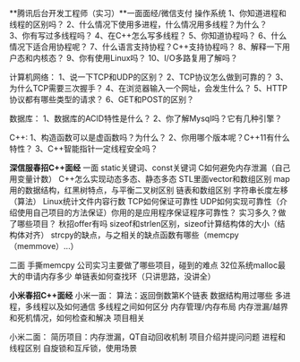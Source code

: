 **腾讯后台开发工程师（实习）**一面面经/微信支付 
操作系统 
1、你知道进程和线程的区别吗？ 
2、什么情况下使用多进程，什么情况用多线程？为什么？  
3、你有写过多线程吗？
4、在C++怎么写多线程？
5、你知道协程吗？
6、什么情况下适合用协程呢？
7、什么语言支持协程？C++支持协程吗？
8、解释一下用户态和内核态？ 
9、你有使用Linux吗？ 
10、I/O多路复用了解吗？  

计算机网络： 
1、说一下TCP和UDP的区别？ 
2、TCP协议怎么做到可靠的？ 
3、为什么TCP需要三次握手？ 
4、在浏览器输入一个网址，会发生什么？ 
5、HTTP协议都有哪些类型的请求？ 
6、GET和POST的区别？  

数据库： 
1、数据库的ACID特性是什么？ 
2、你了解Mysql吗？它有几种引擎？  

C++: 
1、构造函数可以是虚函数吗？为什么？ 
2、你用哪个版本呢？C++11有什么特性？ 
3、C++智能指针一定线程安全吗？  

**深信服春招C++面经** 
一面 
static关键词、const关键词 
C如何避免内存泄漏（自己用变量计数） 
C++怎么实现动态多态、静态多态 
STL里面vector和数组区别 
map用的数据结构，红黑树特点，与平衡二叉树区别 
链表和数组区别 
字符串长度左移（算法） 
Linux统计文件内容行数 
TCP如何保证可靠性 
UDP如何实现可靠性（介绍使用自己项目的方法保证）你用的是应用程序保证程序可靠性？ 
实习多久？做了哪些项目？ 
秋招offer有吗 
sizeof和strlen区别，sizeof计算结构体的大小（结构体对齐） 
strcpy的缺点，与之相关的缺点函数有哪些（memcpy（memmove）...） 

二面 
手撕memcpy 
公司实习主要做了哪些项目，碰到的难点 
32位系统malloc最大的申请内存多少 
单链表如何查找环（只讲思路，没讲全）  

**小米春招C++面经** 
小米一面：
算法：返回倒数第K个链表 
数据结构用过哪些 
多进程，多线程以及如何通信 
多线程之间如何区分 
内存管理/内存布局 
内存泄漏/越界和死机情况，如何检查和解决
项目相关  

小米二面： 
简历项目：内存泄漏，QT自动回收机制 
项目介绍并提问问题 
进程和线程区别 
自旋锁和互斥锁，使用场景  

